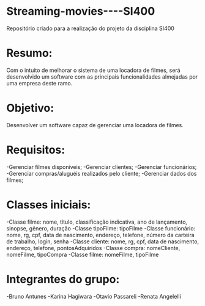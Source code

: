 # Streaming-movies----SI400

Repositório criado para a realização do projeto da disciplina SI400

# Resumo: 

Com o intuito de melhorar o sistema de uma locadora de filmes, será desenvolvido um software com as principais funcionalidades almejadas por uma empresa deste ramo.

# Objetivo:

Desenvolver um software capaz de gerenciar uma locadora de filmes.

# Requisitos: 

-Gerenciar filmes disponíveis;
-Gerenciar clientes;
-Gerenciar funcionários;
-Gerenciar compras/aluguéis realizados pelo cliente;
-Gerenciar dados dos filmes;

# Classes iniciais:

-Classe filme: nome, título, classificação indicativa, ano de lançamento, sinopse, gênero, duração
-Classe tipoFilme: tipoFilme
-Classe funcionário: nome, rg, cpf, data de nascimento, endereço, telefone, número da carteira de trabalho, login, senha
-Classe cliente: nome, rg, cpf, data de nascimento, endereço, telefone, pontosAdquiridos
-Classe compra: nomeCliente, nomeFilme, tipoCompra
-Classe filme: nomeFilme, tipoFilme

# Integrantes do grupo:

-Bruno Antunes
-Karina Hagiwara
-Otavio Passareli
-Renata Angelelli
